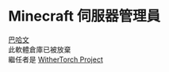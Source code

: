 # Minecraft 伺服器管理員
[巴哈文](https://forum.gamer.com.tw/Co.php?bsn=18673&sn=895783)<br/>
此軟體倉庫已被放棄<br/>
繼任者是 [WitherTorch Project](https://github.com/WitherTorch/WitherTorch.Core)
